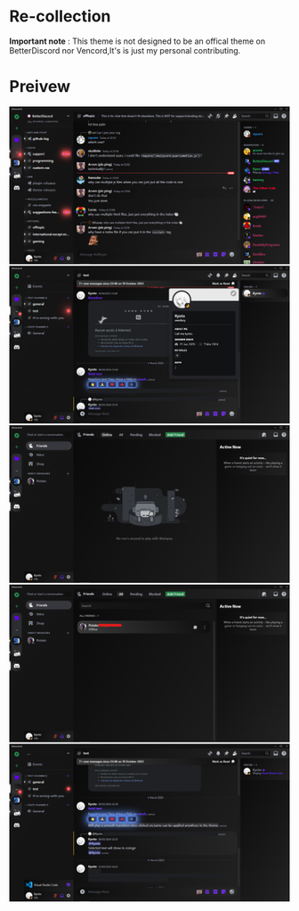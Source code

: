 # Re-collection

**Important note** : This theme is not designed to be an offical theme on BetterDiscord nor Vencord,It's is just my personal contributing.

# Preivew

<img src="/Resources/Picture (1).png">

<img src="/Resources/Picture (2).png">

<img src="/Resources/Picture (3).png">

<img src="/Resources/Picture (4).png">

<img src="/Resources/Picture (5).png">
